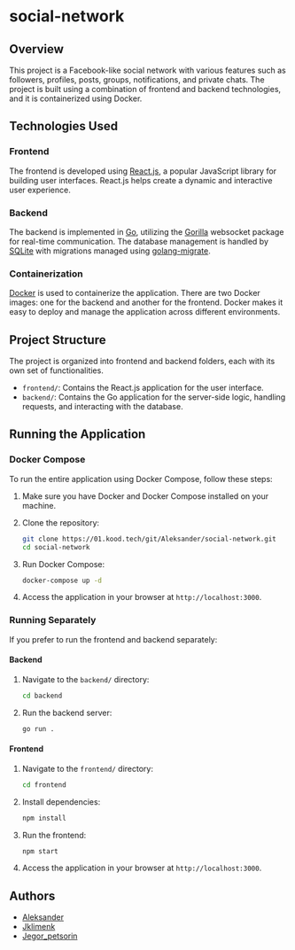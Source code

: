 # social-network

## Overview

This project is a Facebook-like social network with various features such as followers, profiles, posts, groups, notifications, and private chats. The project is built using a combination of frontend and backend technologies, and it is containerized using Docker.

## Technologies Used

### Frontend

The frontend is developed using [React.js](https://reactjs.org/), a popular JavaScript library for building user interfaces. React.js helps create a dynamic and interactive user experience.

### Backend

The backend is implemented in [Go](https://golang.org/), utilizing the [Gorilla](https://pkg.go.dev/github.com/gorilla/websocket) websocket package for real-time communication. The database management is handled by [SQLite](https://www.sqlite.org/) with migrations managed using [golang-migrate](https://github.com/golang-migrate/migrate/).

### Containerization

[Docker](https://www.docker.com/) is used to containerize the application. There are two Docker images: one for the backend and another for the frontend. Docker makes it easy to deploy and manage the application across different environments.

## Project Structure

The project is organized into frontend and backend folders, each with its own set of functionalities.

- `frontend/`: Contains the React.js application for the user interface.
- `backend/`: Contains the Go application for the server-side logic, handling requests, and interacting with the database.

## Running the Application

### Docker Compose

To run the entire application using Docker Compose, follow these steps:

1. Make sure you have Docker and Docker Compose installed on your machine.

2. Clone the repository:

   ```bash
   git clone https://01.kood.tech/git/Aleksander/social-network.git
   cd social-network
   ```

3. Run Docker Compose:

   ```bash
   docker-compose up -d
   ```

4. Access the application in your browser at `http://localhost:3000`.

### Running Separately

If you prefer to run the frontend and backend separately:

#### Backend

1. Navigate to the `backend/` directory:

   ```bash
   cd backend
   ```

2. Run the backend server:

   ```bash
   go run .
   ```

#### Frontend

1. Navigate to the `frontend/` directory:

   ```bash
   cd frontend
   ```

2. Install dependencies:

   ```bash
   npm install
   ```

3. Run the frontend:

   ```bash
   npm start
   ```

4. Access the application in your browser at `http://localhost:3000`.

## Authors

- [Aleksander](https://01.kood.tech/git/Aleksander)
- [Jklimenk](https://01.kood.tech/git/jklimenk)
- [Jegor_petsorin](https://01.kood.tech/git/jegor_petsorin)
